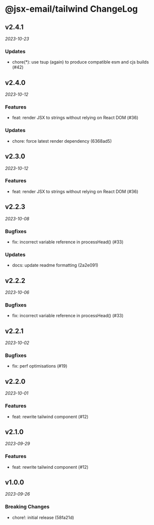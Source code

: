 # @jsx-email/tailwind ChangeLog

## v2.4.1

_2023-10-23_

### Updates

- chore(\*): use tsup (again) to produce compatible esm and cjs builds (#42)

## v2.4.0

_2023-10-12_

### Features

- feat: render JSX to strings without relying on React DOM (#36)

### Updates

- chore: force latest render dependency (6368ad5)

## v2.3.0

_2023-10-12_

### Features

- feat: render JSX to strings without relying on React DOM (#36)

## v2.2.3

_2023-10-08_

### Bugfixes

- fix: incorrect variable reference in processHead() (#33)

### Updates

- docs: update readme formatting (2a2e091)

## v2.2.2

_2023-10-06_

### Bugfixes

- fix: incorrect variable reference in processHead() (#33)

## v2.2.1

_2023-10-02_

### Bugfixes

- fix: perf optimisations (#19)

## v2.2.0

_2023-10-01_

### Features

- feat: rewrite tailwind component (#12)

## v2.1.0

_2023-09-29_

### Features

- feat: rewrite tailwind component (#12)

## v1.0.0

_2023-09-26_

### Breaking Changes

- chore!: initial release (58fa21d)
